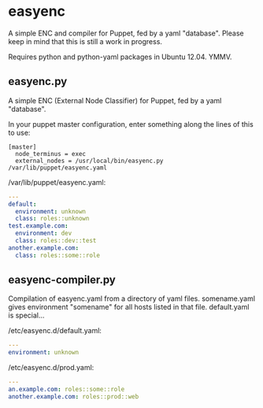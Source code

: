 easyenc
=======

A simple ENC and compiler for Puppet, fed by a yaml "database". Please keep in mind that this is still a work in progress.

Requires python and python-yaml packages in Ubuntu 12.04. YMMV.

easyenc.py
----------
A simple ENC (External Node Classifier) for Puppet, fed by a yaml "database".

In your puppet master configuration, enter something along the lines of this to use:
```
[master]
  node_terminus = exec
  external_nodes = /usr/local/bin/easyenc.py /var/lib/puppet/easyenc.yaml
```

/var/lib/puppet/easyenc.yaml:
```yaml
---
default:
  environment: unknown
  class: roles::unknown
test.example.com:
  environment: dev
  class: roles::dev::test
another.example.com:
  class: roles::some::role
```

easyenc-compiler.py
-------------------
Compilation of easyenc.yaml from a directory of yaml files. somename.yaml gives environment "somename" for all hosts listed in that file. default.yaml is special...

/etc/easyenc.d/default.yaml:
```yaml
---
environment: unknown
```
/etc/easyenc.d/prod.yaml:
```yaml
---
an.example.com: roles::some::role
another.example.com: roles::prod::web
```
